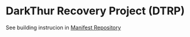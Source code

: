 # DarkThur Recovery Project (DTRP)

  See building instrucion in [Manifest Repository](https://github.com/DTRecovery/dark_manifest)
